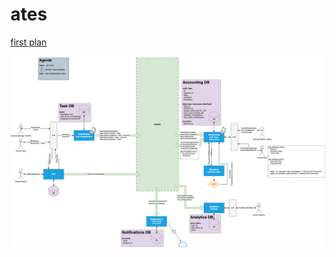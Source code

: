 # ates

[first plan](https://docs.google.com/document/d/15anmYT6nqtafDkEXTfMTOlm-IIw5hF1J9N6-TZZNGWg/edit?usp=sharing)

![kafka plan](images/1-4.drawio.png)